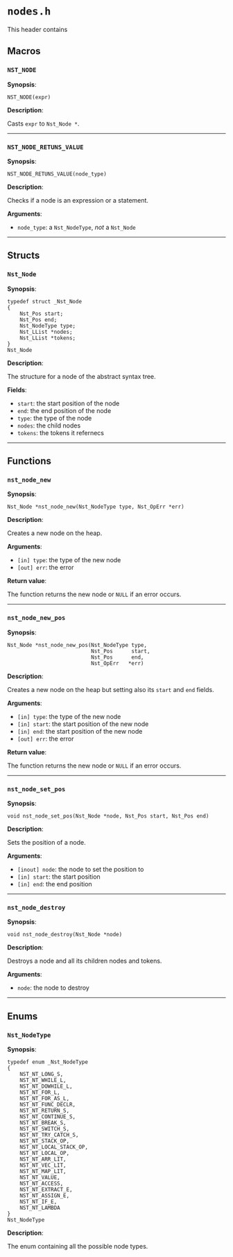 # `nodes.h`

This header contains

## Macros

### `NST_NODE`

**Synopsis**:

```better-c
NST_NODE(expr)
```

**Description**:

Casts `expr` to `Nst_Node *`.

---

### `NST_NODE_RETUNS_VALUE`

**Synopsis**:

```better-c
NST_NODE_RETUNS_VALUE(node_type)
```

**Description**:

Checks if a node is an expression or a statement.

**Arguments**:

- `node_type`: a `Nst_NodeType`, _not_ a `Nst_Node`

---

## Structs

### `Nst_Node`

**Synopsis**:

```better-c
typedef struct _Nst_Node
{
    Nst_Pos start;
    Nst_Pos end;
    Nst_NodeType type;
    Nst_LList *nodes;
    Nst_LList *tokens;
}
Nst_Node
```

**Description**:

The structure for a node of the abstract syntax tree.

**Fields**:

- `start`: the start position of the node
- `end`: the end position of the node
- `type`: the type of the node
- `nodes`: the child nodes
- `tokens`: the tokens it refernecs

---

## Functions

### `nst_node_new`

**Synopsis**:

```better-c
Nst_Node *nst_node_new(Nst_NodeType type, Nst_OpErr *err)
```

**Description**:

Creates a new node on the heap.

**Arguments**:

- `[in] type`: the type of the new node
- `[out] err`: the error

**Return value**:

The function returns the new node or `NULL` if an error occurs.

---

### `nst_node_new_pos`

**Synopsis**:

```better-c
Nst_Node *nst_node_new_pos(Nst_NodeType type,
                           Nst_Pos      start,
                           Nst_Pos      end,
                           Nst_OpErr   *err)
```

**Description**:

Creates a new node on the heap but setting also its `start` and `end` fields.

**Arguments**:

- `[in] type`: the type of the new node
- `[in] start`: the start position of the new node
- `[in] end`: the start position of the new node
- `[out] err`: the error

**Return value**:

The function returns the new node or `NULL` if an error occurs.

---

### `nst_node_set_pos`

**Synopsis**:

```better-c
void nst_node_set_pos(Nst_Node *node, Nst_Pos start, Nst_Pos end)
```

**Description**:

Sets the position of a node.

**Arguments**:

- `[inout] node`: the node to set the position to
- `[in] start`: the start position
- `[in] end`: the end position

---

### `nst_node_destroy`

**Synopsis**:

```better-c
void nst_node_destroy(Nst_Node *node)
```

**Description**:

Destroys a node and all its children nodes and tokens.

**Arguments**:

- `node`: the node to destroy

---

## Enums

### `Nst_NodeType`

**Synopsis**:

```better-c
typedef enum _Nst_NodeType
{
    NST_NT_LONG_S,
    NST_NT_WHILE_L,
    NST_NT_DOWHILE_L,
    NST_NT_FOR_L,
    NST_NT_FOR_AS_L,
    NST_NT_FUNC_DECLR,
    NST_NT_RETURN_S,
    NST_NT_CONTINUE_S,
    NST_NT_BREAK_S,
    NST_NT_SWITCH_S,
    NST_NT_TRY_CATCH_S,
    NST_NT_STACK_OP,
    NST_NT_LOCAL_STACK_OP,
    NST_NT_LOCAL_OP,
    NST_NT_ARR_LIT,
    NST_NT_VEC_LIT,
    NST_NT_MAP_LIT,
    NST_NT_VALUE,
    NST_NT_ACCESS,
    NST_NT_EXTRACT_E,
    NST_NT_ASSIGN_E,
    NST_NT_IF_E,
    NST_NT_LAMBDA
}
Nst_NodeType
```

**Description**:

The enum containing all the possible node types.
